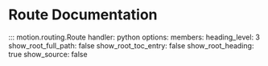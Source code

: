 # Route Documentation

::: motion.routing.Route
    handler: python
    options:
      members:
      heading_level: 3
      show_root_full_path: false
      show_root_toc_entry: false
      show_root_heading: true
      show_source: false